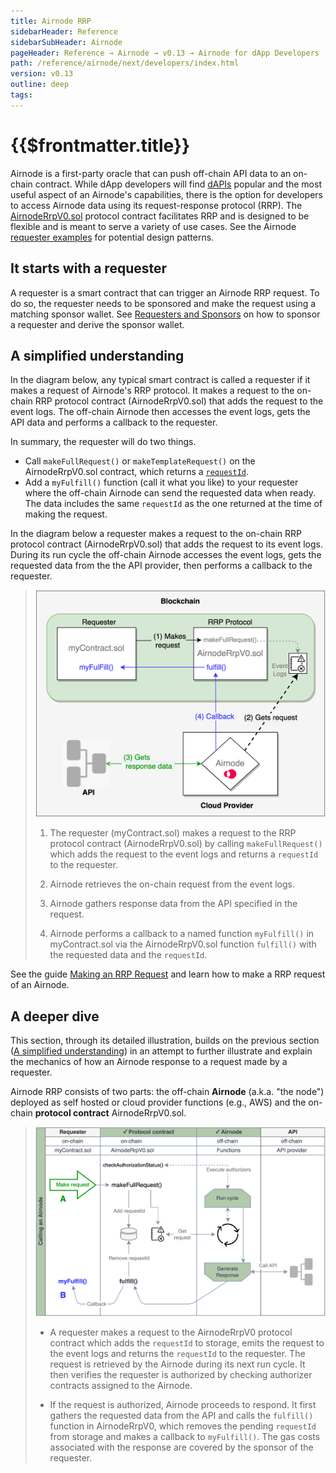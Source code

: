```yaml
---
title: Airnode RRP
sidebarHeader: Reference
sidebarSubHeader: Airnode
pageHeader: Reference → Airnode → v0.13 → Airnode for dApp Developers
path: /reference/airnode/next/developers/index.html
version: v0.13
outline: deep
tags:
---
```


<VersionWarning/>

<PageHeader/>

<SearchHighlight/>

<FlexStartTag/>

# {{$frontmatter.title}}

Airnode is a first-party oracle that can push off-chain API data to an on-chain
contract. While dApp developers will find [dAPIs](/reference/dapis/understand/)
popular and the most useful aspect of an Airnode's capabilities, there is the
option for developers to access Airnode data using its request-response protocol
(RRP). The
[AirnodeRrpV0.sol<ExternalLinkImage/>](https://github.com/api3dao/airnode/blob/master/packages/airnode-protocol/contracts/rrp/AirnodeRrpV0.sol)
protocol contract facilitates RRP and is designed to be flexible and is meant to
serve a variety of use cases. See the Airnode
[requester examples<ExternalLinkImage/>](https://github.com/api3dao/airnode/tree/v0.12/packages/airnode-examples/contracts)
for potential design patterns.

## It starts with a requester

A requester is a smart contract that can trigger an Airnode RRP request. To do
so, the requester needs to be sponsored and make the request using a matching
sponsor wallet. See
[Requesters and Sponsors](/reference/airnode/next/developers/requesters-sponsors.md)
on how to sponsor a requester and derive the sponsor wallet.

## A simplified understanding

In the diagram below, any typical smart contract is called a requester if it
makes a request of Airnode's RRP protocol. It makes a request to the on-chain
RRP protocol contract (AirnodeRrpV0.sol) that adds the request to the event
logs. The off-chain Airnode then accesses the event logs, gets the API data and
performs a callback to the requester.

In summary, the requester will do two things.

- Call `makeFullRequest()` or `makeTemplateRequest()` on the AirnodeRrpV0.sol
  contract, which returns a
  [`requestId`](/reference/airnode/next/concepts/request.md#requestid).
- Add a `myFulfill()` function (call it what you like) to your requester where
  the off-chain Airnode can send the requested data when ready. The data
  includes the same `requestId` as the one returned at the time of making the
  request.

In the diagram below a requester makes a request to the on-chain RRP protocol
contract (AirnodeRrpV0.sol) that adds the request to its event logs. During its
run cycle the off-chain Airnode accesses the event logs, gets the requested data
from the the API provider, then performs a callback to the requester.

> <img src="../assets/images/developer-overview.png" width="500px"/>
>
> 1.  <p>The requester (myContract.sol) makes a request to the RRP protocol contract (AirnodeRrpV0.sol) by calling <code>makeFullRequest()</code> which adds the request to the event logs and returns a <code>requestId</code> to the requester.</p>
> 2.  <p>Airnode retrieves the on-chain request from the event logs.</p>
> 3.  <p>Airnode gathers response data from the API specified in the request.</p>
> 4.  <p>Airnode performs a callback to a named function <code>myFulfill()</code> in myContract.sol via the AirnodeRrpV0.sol function <code>fulfill()</code> with the requested data and the <code>requestId</code>.</p>

See the guide [ Making an RRP Request](/guides/airnode/rrp-request.md) and learn
how to make a RRP request of an Airnode.

## A deeper dive

This section, through its detailed illustration, builds on the previous section
([A simplified understanding](/reference/airnode/next/developers/index.md#a-simplified-understanding))
in an attempt to further illustrate and explain the mechanics of how an Airnode
response to a request made by a requester.

Airnode RRP consists of two parts: the off-chain **Airnode** (a.k.a. "the node")
deployed as self hosted or cloud provider functions (e.g., AWS) and the on-chain
**protocol contract** AirnodeRrpV0.sol.

> <img src="../assets/images/call-an-airnode.png" width="650px"/>
>
> - <p>A requester makes a request to the AirnodeRrpV0 protocol contract which adds the <code>requestId</code> to storage, emits the request to the event logs and returns the <code>requestId</code> to the requester. The request is retrieved by the Airnode during its next run cycle. It then verifies the requester is authorized by checking authorizer contracts assigned to the Airnode.</p>
> - <p>If the request is authorized, Airnode proceeds to respond. It first gathers the requested data from the API and calls the <code>fulfill()</code> function in AirnodeRrpV0, which removes the pending <code>requestId</code> from storage and makes a callback to <code>myFulfill()</code>. The gas costs associated 
>    with the response are covered by the sponsor of the requester.</p>

<FlexEndTag/>
